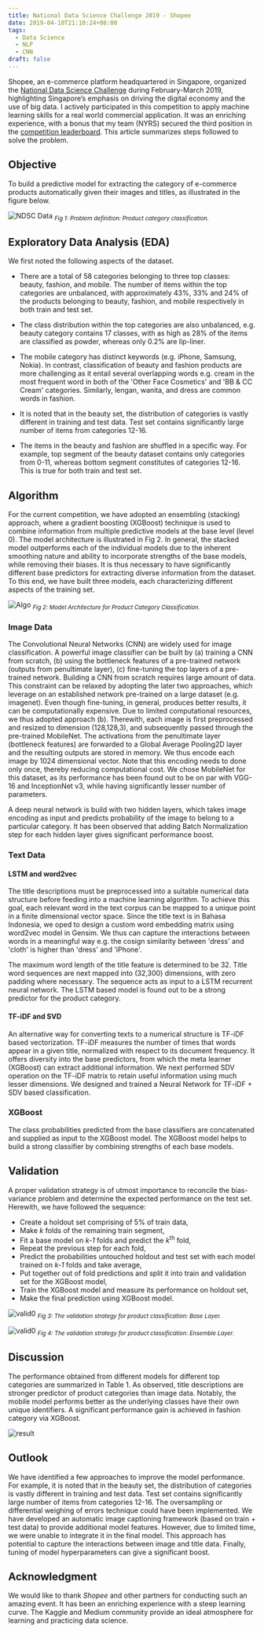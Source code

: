 ```yaml
---
title: National Data Science Challenge 2019 - Shopee
date: 2019-04-10T21:10:24+08:00
tags:
  - Data Science
  - NLP
  - CNN
draft: false
---
```


Shopee, an e-commerce platform headquartered in Singapore, organized the [National Data Science Challenge](https://careers.shopee.sg/ndsc/) during February-March 2019, highlighting Singapore’s emphasis on driving the digital economy and the use of big data. I actively participated in this competition to apply machine learning skills for a real world commercial application. It was an enriching experience, with a bonus that my team (NYRS) secured the third position in the [competition leaderboard](https://www.kaggle.com/c/ndsc-beginner/leaderboard). This article summarizes steps followed to solve the problem.

## Objective

To build a predictive model for extracting the category of  e-commerce products automatically given their images and titles, as illustrated in the figure below.


![NDSC Data](/img/NDSC/ndsc_data.PNG)
<sub>*Fig 1: Problem definition: Product category classification.* </sub>

## Exploratory Data Analysis (EDA)

We first noted the following aspects of the dataset.

* There are a total of 58 categories belonging to three top classes: beauty, fashion, and mobile. The number of items within the top categories are unbalanced, with approximately 43%, 33% and 24% of the products belonging to beauty, fashion, and mobile respectively in both train and test set.

* The  class distribution within the top categories are also unbalanced, e.g. beauty category contains 17 classes, with as high as 28% of the items are classified as powder, whereas only 0.2% are lip-liner.

* The mobile category has distinct keywords (e.g. iPhone, Samsung, Nokia). In contrast, classification of beauty and fashion products are more challenging as it entail several  overlapping words e.g. cream in the most frequent word in both of the 'Other Face Cosmetics' and 'BB \& CC Cream' categories. Similarly, lengan, wanita, and dress are common words in fashion.

* It is noted that in the beauty set, the distribution of categories is vastly different in training and test data. Test set contains significantly large number of items from categories 12-16.

* The items in the beauty and fashion are shuffled in a specific way. For example, top segment of the beauty dataset contains only categories from 0-11, whereas bottom segment constitutes of categories  12-16. This is true for both train and test set.

## Algorithm

For the current competition, we have adopted an ensembling (stacking) approach, where a gradient boosting (XGBoost) technique is used to combine information from multiple predictive models at the base level (level 0). The model architecture is illustrated in Fig 2. In general, the stacked model outperforms each of the individual models due to the inherent smoothing nature and ability to incorporate  strengths of the base models, while removing their biases. It is thus necessary to have significantly different base predictors for extracting diverse information from the dataset. To this end, we have built three models, each characterizing different aspects of the training set.

![Algo](/img/NDSC/Algorithm.PNG)
<sub>*Fig 2: Model Architecture for Product Category Classification.* </sub>

### Image Data

The Convolutional Neural Networks (CNN) are widely used for image classification. A powerful image classifier can be built by (a) training a  CNN from scratch, (b) using the bottleneck features of a pre-trained network (outputs from penultimate layer), (c) fine-tuning the top layers of a pre-trained network. Building a CNN from scratch requires large amount of data. This constraint can be relaxed by adopting the later two approaches, which leverage on an established network pre-trained on a large dataset (e.g. imagenet). Even though fine-tuning, in general, produces better results, it can be computationally expensive. Due to limited computational resources, we thus adopted approach (b). Therewith, each image is first preprocessed and resized to dimension (128,128,3), and subsequently passed through the pre-trained MobileNet. The activations from the penultimate layer (bottleneck features) are forwarded to a Global Average Pooling2D layer and the resulting outputs are stored in memory. We thus encode each image by 1024 dimensional vector. Note that this encoding needs to done only once, thereby reducing computational cost. We chose MobileNet for this dataset, as its performance has been found out to be on par with VGG-16 and InceptionNet v3, while having significantly lesser number of parameters.

A deep neural network is build with two hidden layers, which takes image encoding as input and predicts probability of the image to belong to a particular category. It has been observed that adding Batch Normalization step for each hidden layer gives significant performance boost.

### Text Data

#### LSTM and word2vec

The title descriptions must be preprocessed into a suitable numerical data structure before feeding into a machine learning algorithm. To achieve this goal, each relevant word in the text corpus can be mapped to a unique point in a finite dimensional vector space. Since the title text is in Bahasa Indonesia, we oped to design a custom word embedding matrix using word2vec model in Gensim. We thus can capture the interactions between words in a meaningful way e.g. the cosign similarity between 'dress' and 'cloth' is higher  than  'dress' and 'iPhone'.

The maximum word length of the title feature is determined to be 32. Title word sequences are next mapped into (32,300) dimensions, with zero padding where necessary. The sequence acts as input to a LSTM recurrent neural network. The LSTM based model is found out to be a strong predictor for the product category.

#### TF-iDF and SVD

An alternative way for converting texts to a numerical structure is TF-iDF based vectorization. TF-iDF measures the number of times that words appear in a given title, normalized with respect to its document frequency. It offers diversity into the base predictors, from which the meta learner (XGBoost) can extract additional information. We next performed  SDV operation on the TF-iDF matrix to retain useful information using much lesser dimensions. We designed and trained a Neural Network for TF-iDF + SDV based classification.

### XGBoost

The class probabilities predicted from the base classifiers are concatenated and supplied as input to the XGBoost model. The XGBoost model helps to build a strong classifier by combining strengths of each base models.

## Validation

A proper validation strategy is of utmost importance to reconcile the bias-variance problem and determine the expected performance on the test set. Herewith, we have followed the sequence:

* Create a holdout set comprising of  5% of train data,
* Make *k* folds of the remaining train segment,
* Fit a base  model on *k-1* folds and predict the *k*<sup>th</sup> fold,
* Repeat the previous step for each fold,
* Predict the probabilities untouched holdout and test set with each model trained on *k-1* folds and take average,
* Put together out of fold predictions  and split it into train and validation set for the  XGBoost model,
* Train the XGBoost model and measure its performance on holdout set,
* Make the final prediction using XGBoost model.

![valid0](/img/NDSC/Valid0.PNG)
<sub>*Fig 3: The validation strategy for product classification: Base Layer.* </sub>

![valid0](/img/NDSC/Valid1.PNG)
<sub>*Fig 4: The validation strategy for product classification: Ensemble Layer.* </sub>

## Discussion

The performance obtained from different models for different top categories are summarized  in Table 1. As observed, title descriptions are stronger predictor of product categories than image data. Notably, the mobile model performs better as the underlying classes have their own unique identifiers. A significant performance gain is achieved in fashion category via XGBoost.

![result](/img/NDSC/Table1.PNG)

## Outlook
We have identified a few approaches to improve the model performance. For example, it is noted that in the beauty set, the distribution of categories is vastly different in training and test data. Test set contains significantly large number of items from categories 12-16. The oversampling or differential weighing of errors technique could have been implemented. We have developed an automatic image captioning framework (based on train + test data) to provide additional model features. However, due to limited time, we were unable to integrate it in the final model. This approach has potential to capture the interactions between image and title data. Finally, tuning of model hyperparameters can give a significant boost.

## Acknowledgment

We would like to thank *Shopee* and other partners for conducting such an amazing event. It has been an enriching experience with a steep learning curve. The Kaggle and Medium community provide an ideal atmosphere for learning and practicing data science.
